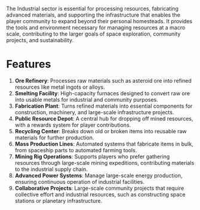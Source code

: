 The Industrial sector is essential for processing resources, fabricating advanced materials, and supporting the infrastructure that enables the player community to expand beyond their personal homesteads. It provides the tools and environment necessary for managing resources at a macro scale, contributing to the larger goals of space exploration, community projects, and sustainability.

# Features

1. **Ore Refinery**: Processes raw materials such as asteroid ore into refined resources like metal ingots or alloys.
2. **Smelting Facility**: High-capacity furnaces designed to convert raw ore into usable metals for industrial and community purposes.
3. **Fabrication Plant**: Turns refined materials into essential components for construction, machinery, and large-scale infrastructure projects.
4. **Public Resource Depot**: A central hub for dropping off mined resources, with a rewards system for player contributions.
5. **Recycling Center**: Breaks down old or broken items into reusable raw materials for further production.
6. **Mass Production Lines**: Automated systems that fabricate items in bulk, from spaceship parts to automated farming tools.
7. **Mining Rig Operations**: Supports players who prefer gathering resources through large-scale mining expeditions, contributing materials to the industrial supply chain.
8. **Advanced Power Systems**: Manage large-scale energy production, ensuring continuous operation of industrial facilities.
9. **Collaborative Projects**: Large-scale community projects that require collective effort and industrial resources, such as constructing space stations or planetary infrastructure.